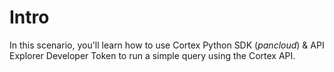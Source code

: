 # Intro

In this scenario, you'll learn how to use Cortex Python SDK (_pancloud_) & API Explorer Developer Token to run a simple query using the Cortex API.

